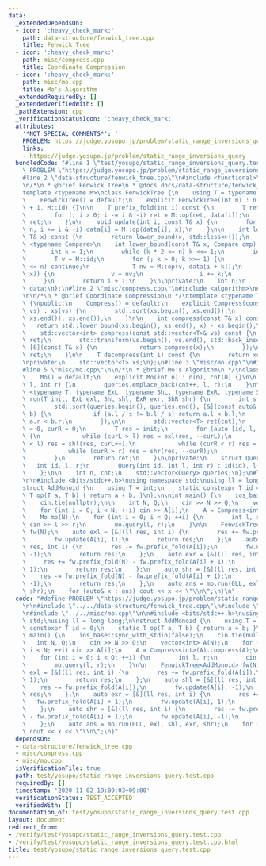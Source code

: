 ```yaml
---
data:
  _extendedDependsOn:
  - icon: ':heavy_check_mark:'
    path: data-structure/fenwick_tree.cpp
    title: Fenwick Tree
  - icon: ':heavy_check_mark:'
    path: misc/compress.cpp
    title: Coordinate Compression
  - icon: ':heavy_check_mark:'
    path: misc/mo.cpp
    title: Mo's Algorithm
  _extendedRequiredBy: []
  _extendedVerifiedWith: []
  _pathExtension: cpp
  _verificationStatusIcon: ':heavy_check_mark:'
  attributes:
    '*NOT_SPECIAL_COMMENTS*': ''
    PROBLEM: https://judge.yosupo.jp/problem/static_range_inversions_query
    links:
    - https://judge.yosupo.jp/problem/static_range_inversions_query
  bundledCode: "#line 1 \"test/yosupo/static_range_inversions_query.test.cpp\"\n#define\
    \ PROBLEM \"https://judge.yosupo.jp/problem/static_range_inversions_query\"\n\n\
    #line 2 \"data-structure/fenwick_tree.cpp\"\n#include <functional>\n#include <vector>\n\
    \n/*\n * @brief Fenwick Tree\n * @docs docs/data-structure/fenwick_tree.md\n */\n\
    template <typename M>\nclass FenwickTree {\n    using T = typename M::T;\n\npublic:\n\
    \    FenwickTree() = default;\n    explicit FenwickTree(int n) : n(n), data(n\
    \ + 1, M::id) {}\n\n    T prefix_fold(int i) const {\n        T ret = M::id;\n\
    \        for (; i > 0; i -= i & -i) ret = M::op(ret, data[i]);\n        return\
    \ ret;\n    }\n\n    void update(int i, const T& x) {\n        for (++i; i <=\
    \ n; i += i & -i) data[i] = M::op(data[i], x);\n    }\n\n    int lower_bound(const\
    \ T& x) const {\n        return lower_bound(x, std::less<>());\n    }\n\n    template\
    \ <typename Compare>\n    int lower_bound(const T& x, Compare cmp) const {\n \
    \       int k = 1;\n        while (k * 2 <= n) k <<= 1;\n        int i = 0;\n\
    \        T v = M::id;\n        for (; k > 0; k >>= 1) {\n            if (i + k\
    \ <= n) continue;\n            T nv = M::op(v, data[i + k]);\n            if (cmp(nv,\
    \ x)) {\n                v = nv;\n                i += k;\n            }\n   \
    \     }\n        return i + 1;\n    }\n\nprivate:\n    int n;\n    std::vector<T>\
    \ data;\n};\n#line 2 \"misc/compress.cpp\"\n#include <algorithm>\n#line 4 \"misc/compress.cpp\"\
    \n\n/*\n * @brief Coordinate Compression\n */\ntemplate <typename T>\nclass Compress\
    \ {\npublic:\n    Compress() = default;\n    explicit Compress(const std::vector<T>&\
    \ vs) : xs(vs) {\n        std::sort(xs.begin(), xs.end());\n        xs.erase(std::unique(xs.begin(),\
    \ xs.end()), xs.end());\n    }\n\n    int compress(const T& x) const {\n     \
    \   return std::lower_bound(xs.begin(), xs.end(), x) - xs.begin();\n    }\n\n\
    \    std::vector<int> compress(const std::vector<T>& vs) const {\n        std::vector<int>\
    \ ret;\n        std::transform(vs.begin(), vs.end(), std::back_inserter(ret),\
    \ [&](const T& x) {\n            return compress(x);\n        });\n        return\
    \ ret;\n    }\n\n    T decompress(int i) const {\n        return xs[i];\n    }\n\
    \nprivate:\n    std::vector<T> xs;\n};\n#line 3 \"misc/mo.cpp\"\n#include <cmath>\n\
    #line 5 \"misc/mo.cpp\"\n\n/*\n * @brief Mo's Algorithm\n */\nclass Mo {\npublic:\n\
    \    Mo() = default;\n    explicit Mo(int n) : n(n), cnt(0) {}\n\n    void query(int\
    \ l, int r) {\n        queries.emplace_back(cnt++, l, r);\n    }\n\n    template\
    \ <typename T, typename ExL, typename ShL, typename ExR, typename ShR>\n    std::vector<T>\
    \ run(T init, ExL exl, ShL shl, ExR exr, ShR shr) {\n        int s = sqrt(n);\n\
    \        std::sort(queries.begin(), queries.end(), [&](const auto& a, const auto&\
    \ b) {\n            if (a.l / s != b.l / s) return a.l < b.l;\n            return\
    \ a.r < b.r;\n        });\n\n        std::vector<T> ret(cnt);\n        int curL\
    \ = 0, curR = 0;\n        T res = init;\n        for (auto [id, l, r] : queries)\
    \ {\n            while (curL > l) res = exl(res, --curL);\n            while (curL\
    \ < l) res = shl(res, curL++);\n            while (curR < r) res = exr(res, curR++);\n\
    \            while (curR > r) res = shr(res, --curR);\n            ret[id] = res;\n\
    \        }\n        return ret;\n    }\n\nprivate:\n    struct Query {\n     \
    \   int id, l, r;\n        Query(int id, int l, int r) : id(id), l(l), r(r) {}\n\
    \    };\n\n    int n, cnt;\n    std::vector<Query> queries;\n};\n#line 6 \"test/yosupo/static_range_inversions_query.test.cpp\"\
    \n\n#include <bits/stdc++.h>\nusing namespace std;\nusing ll = long long;\n\n\
    struct AddMonoid {\n    using T = int;\n    static constexpr T id = 0;\n    static\
    \ T op(T a, T b) { return a + b; }\n};\n\nint main() {\n    ios_base::sync_with_stdio(false);\n\
    \    cin.tie(nullptr);\n\n    int N, Q;\n    cin >> N >> Q;\n    vector<int> A(N);\n\
    \    for (int i = 0; i < N; ++i) cin >> A[i];\n    A = Compress<int>(A).compress(A);\n\
    \    Mo mo(N);\n    for (int i = 0; i < Q; ++i) {\n        int l, r;\n       \
    \ cin >> l >> r;\n        mo.query(l, r);\n    }\n\n    FenwickTree<AddMonoid>\
    \ fw(N);\n    auto exl = [&](ll res, int i) {\n        res += fw.prefix_fold(A[i]);\n\
    \        fw.update(A[i], 1);\n        return res;\n    };\n    auto shl = [&](ll\
    \ res, int i) {\n        res -= fw.prefix_fold(A[i]);\n        fw.update(A[i],\
    \ -1);\n        return res;\n    };\n    auto exr = [&](ll res, int i) {\n   \
    \     res += fw.prefix_fold(N) - fw.prefix_fold(A[i] + 1);\n        fw.update(A[i],\
    \ 1);\n        return res;\n    };\n    auto shr = [&](ll res, int i) {\n    \
    \    res -= fw.prefix_fold(N) - fw.prefix_fold(A[i] + 1);\n        fw.update(A[i],\
    \ -1);\n        return res;\n    };\n    auto ans = mo.run(0LL, exl, shl, exr,\
    \ shr);\n    for (auto& x : ans) cout << x << \"\\n\";\n}\n"
  code: "#define PROBLEM \"https://judge.yosupo.jp/problem/static_range_inversions_query\"\
    \n\n#include \"../../data-structure/fenwick_tree.cpp\"\n#include \"../../misc/compress.cpp\"\
    \n#include \"../../misc/mo.cpp\"\n\n#include <bits/stdc++.h>\nusing namespace\
    \ std;\nusing ll = long long;\n\nstruct AddMonoid {\n    using T = int;\n    static\
    \ constexpr T id = 0;\n    static T op(T a, T b) { return a + b; }\n};\n\nint\
    \ main() {\n    ios_base::sync_with_stdio(false);\n    cin.tie(nullptr);\n\n \
    \   int N, Q;\n    cin >> N >> Q;\n    vector<int> A(N);\n    for (int i = 0;\
    \ i < N; ++i) cin >> A[i];\n    A = Compress<int>(A).compress(A);\n    Mo mo(N);\n\
    \    for (int i = 0; i < Q; ++i) {\n        int l, r;\n        cin >> l >> r;\n\
    \        mo.query(l, r);\n    }\n\n    FenwickTree<AddMonoid> fw(N);\n    auto\
    \ exl = [&](ll res, int i) {\n        res += fw.prefix_fold(A[i]);\n        fw.update(A[i],\
    \ 1);\n        return res;\n    };\n    auto shl = [&](ll res, int i) {\n    \
    \    res -= fw.prefix_fold(A[i]);\n        fw.update(A[i], -1);\n        return\
    \ res;\n    };\n    auto exr = [&](ll res, int i) {\n        res += fw.prefix_fold(N)\
    \ - fw.prefix_fold(A[i] + 1);\n        fw.update(A[i], 1);\n        return res;\n\
    \    };\n    auto shr = [&](ll res, int i) {\n        res -= fw.prefix_fold(N)\
    \ - fw.prefix_fold(A[i] + 1);\n        fw.update(A[i], -1);\n        return res;\n\
    \    };\n    auto ans = mo.run(0LL, exl, shl, exr, shr);\n    for (auto& x : ans)\
    \ cout << x << \"\\n\";\n}"
  dependsOn:
  - data-structure/fenwick_tree.cpp
  - misc/compress.cpp
  - misc/mo.cpp
  isVerificationFile: true
  path: test/yosupo/static_range_inversions_query.test.cpp
  requiredBy: []
  timestamp: '2020-11-02 19:09:03+09:00'
  verificationStatus: TEST_ACCEPTED
  verifiedWith: []
documentation_of: test/yosupo/static_range_inversions_query.test.cpp
layout: document
redirect_from:
- /verify/test/yosupo/static_range_inversions_query.test.cpp
- /verify/test/yosupo/static_range_inversions_query.test.cpp.html
title: test/yosupo/static_range_inversions_query.test.cpp
---
```

